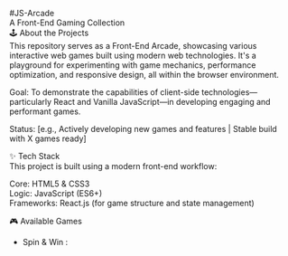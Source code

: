 #JS-Arcade      
A Front-End Gaming Collection      
🕹️ About the Projects      
This repository serves as a Front-End Arcade, showcasing various interactive web games built using modern web technologies. It's a playground for experimenting with game mechanics, performance optimization, and responsive design, all within the browser environment.      

Goal: To demonstrate the capabilities of client-side technologies—particularly React and Vanilla JavaScript—in developing engaging and performant games.      

Status: [e.g., Actively developing new games and features | Stable build with X games ready]      

✨ Tech Stack      
This project is built using a modern front-end workflow:      

Core: HTML5 & CSS3     
Logic: JavaScript (ES6+)     
Frameworks: React.js (for game structure and state management)     

🎮 Available Games     
- Spin & Win : 
